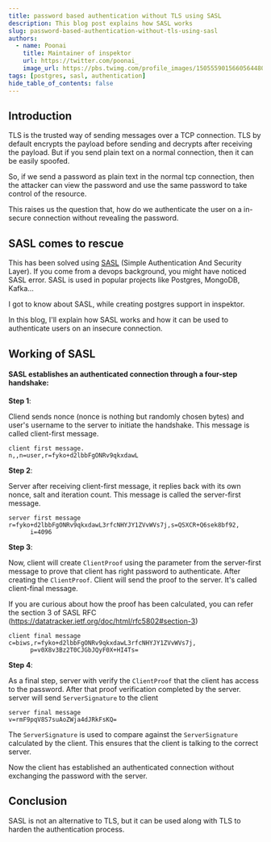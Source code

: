 ```yaml
---
title: password based authentication without TLS using SASL 
description: This blog post explains how SASL works
slug: password-based-authentication-without-tls-using-sasl
authors:
  - name: Poonai
    title: Maintainer of inspektor
    url: https://twitter.com/poonai_
    image_url: https://pbs.twimg.com/profile_images/1505559015660564480/1e6oJKEV_400x400.jpg
tags: [postgres, sasl, authentication]
hide_table_of_contents: false
---
```


## Introduction
TLS is the trusted way of sending messages over a TCP connection. TLS by default encrypts the payload before sending and decrypts after receiving the payload. But if you send plain text on a normal connection, then it can be easily spoofed. 
  
So, if we send a password as plain text in the normal tcp connection, then the attacker can view the password and use the same password to take control of the resource. 

This raises us the question that, how do we authenticate the user on a in-secure connection without revealing the password.

## SASL comes to rescue

This has been solved using [SASL](https://en.wikipedia.org/wiki/Simple_Authentication_and_Security_Layer) (Simple Authentication And Security Layer). If you come from a devops background, you might have noticed SASL error. SASL is used in popular projects like  Postgres, MongoDB, Kafka...

I got to know about SASL, while creating postgres support in inspektor.

In this blog, I'll explain how SASL works and how it can be used to authenticate users on an insecure connection.

## Working of SASL
  
#### SASL establishes an authenticated connection through a four-step handshake:

**Step 1**: 

Cliend sends nonce (nonce is nothing but randomly chosen bytes) and  user's username to the server to initiate the handshake. This message is called client-first message.
```
client first message. 
n,,n=user,r=fyko+d2lbbFgONRv9qkxdawL
```

**Step 2**:

Server after receiving client-first message, it replies back with its own nonce, salt and iteration count. This message is called the server-first message. 

```
server first message
r=fyko+d2lbbFgONRv9qkxdawL3rfcNHYJY1ZVvWVs7j,s=QSXCR+Q6sek8bf92,
      i=4096
```

**Step 3**: 

Now, client will create `ClientProof` using the parameter from the server-first message to prove that client has right password to authenticate. After creating the `ClientProof`. Client will send the proof to the server. It's called client-final message.

If you are curious about how the proof has been calculated, you can refer the section 3 of SASL RFC (https://datatracker.ietf.org/doc/html/rfc5802#section-3)

```
client final message
c=biws,r=fyko+d2lbbFgONRv9qkxdawL3rfcNHYJY1ZVvWVs7j,
      p=v0X8v3Bz2T0CJGbJQyF0X+HI4Ts=
```

**Step 4**: 

As a final step, server with verify the `ClientProof` that the client has access to the password. After that proof verification completed by the server. 
server will send `ServerSignature` to the client

```
server final message 
v=rmF9pqV8S7suAoZWja4dJRkFsKQ=
```

The `ServerSignature` is used to compare against the `ServerSignature` calculated by the client. This ensures that the client is talking to the correct server.


Now the client has established an authenticated connection without exchanging the password with the server. 

## Conclusion
SASL is not an alternative to TLS, but it can be used along with TLS to harden the authentication process. 
